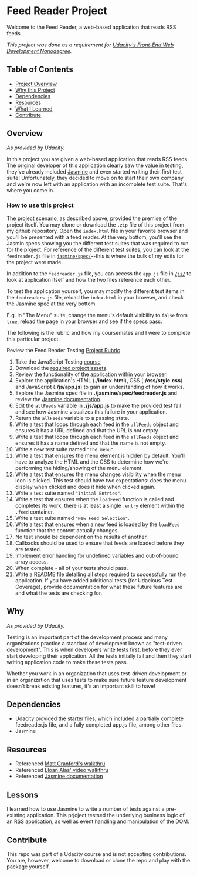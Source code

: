 # Feed Reader Project
Welcome to the Feed Reader, a web-based application that reads RSS feeds. 

_This project was done as a requirement for [Udacity's Front-End Web Development Nanodegree](https://www.udacity.com/course/front-end-web-developer-nanodegree--nd001)._

## Table of Contents
* [Project Overview](#overview)
* [Why this Project](#why)
* [Dependencies](#dependencies)
* [Resources](#resources)
* [What I Learned](#lessons)
* [Contribute](#contribute)


## Overview

_As provided by Udacity._

In this project you are given a web-based application that reads RSS feeds. The original developer of this application clearly saw the value in testing, they've already included [Jasmine](http://jasmine.github.io/) and even started writing their first test suite! Unfortunately, they decided to move on to start their own company and we're now left with an application with an incomplete test suite. That's where you come in.

### How to use this project

The project scenario, as described above, provided the premise of the project itself. You may clone or download the `.zip` file of this project from my github repository. Open the `index.html` file in your favorite browser and you'll be presented with a feed reader. At the very bottom, you'll see the Jasmin specs showing you the different test suites that was required to run for the project. For reference of the different test suites, you can look at the `feedreader.js` file in [`jasmine/spec/`](https://github.com/ginamc/FEND-feed-reader/tree/master/jasmine/spec)--this is where the bulk of my edits for the project were made. 

In addition to the `feedreader.js` file, you can access the `app.js` file in [`/js/`](https://github.com/ginamc/FEND-feed-reader/tree/master/js) to look at application itself and how the two files reference each other.

To test the application yourself, you may modify the different test items in the `feedreaders.js` file, reload the `index.html` in your browser, and check the Jasmine spec at the very bottom.

E.g. in "The Menu" suite, change the menu's default visibility to `false` from `true`, reload the page in your browser and see if the specs pass.

The following is the rubric and how my coursemates and I were to complete this particular project.

Review the Feed Reader Testing [Project Rubric](https://review.udacity.com/#!/projects/3442558598/rubric)

1. Take the JavaScript Testing [course](https://www.udacity.com/course/ud549)
2. Download the [required project assets](http://github.com/udacity/frontend-nanodegree-feedreader).
3. Review the functionality of the application within your browser.
4. Explore the application's HTML (**./index.html**), CSS (**./css/style.css**) and JavaScript (**./js/app.js**) to gain an understanding of how it works.
5. Explore the Jasmine spec file in **./jasmine/spec/feedreader.js** and review the [Jasmine documentation](http://jasmine.github.io).
6. Edit the `allFeeds` variable in **./js/app.js** to make the provided test fail and see how Jasmine visualizes this failure in your application.
7. Return the `allFeeds` variable to a passing state.
8. Write a test that loops through each feed in the `allFeeds` object and ensures it has a URL defined and that the URL is not empty.
9. Write a test that loops through each feed in the `allFeeds` object and ensures it has a name defined and that the name is not empty.
10. Write a new test suite named `"The menu"`.
11. Write a test that ensures the menu element is hidden by default. You'll have to analyze the HTML and the CSS to determine how we're performing the hiding/showing of the menu element.
12. Write a test that ensures the menu changes visibility when the menu icon is clicked. This test should have two expectations: does the menu display when clicked and does it hide when clicked again.
13. Write a test suite named `"Initial Entries"`.
14. Write a test that ensures when the `loadFeed` function is called and completes its work, there is at least a single `.entry` element within the `.feed` container.
15. Write a test suite named `"New Feed Selection"`.
16. Write a test that ensures when a new feed is loaded by the `loadFeed` function that the content actually changes.
17. No test should be dependent on the results of another.
18. Callbacks should be used to ensure that feeds are loaded before they are tested.
19. Implement error handling for undefined variables and out-of-bound array access.
20. When complete - all of your tests should pass. 
21. Write a README file detailing all steps required to successfully run the application. If you have added additional tests (for Udacious Test Coverage),  provide documentation for what these future features are and what the tests are checking for.

## Why

_As provided by Udacity._

Testing is an important part of the development process and many organizations practice a standard of development known as "test-driven development". This is when developers write tests first, before they ever start developing their application. All the tests initially fail and then they start writing application code to make these tests pass.

Whether you work in an organization that uses test-driven development or in an organization that uses tests to make sure future feature development doesn't break existing features, it's an important skill to have!

## Dependencies
- Udacity provided the starter files, which included a partially complete feedreader.js file, and a fully completed app.js file, among other files. 
- Jasmine

## Resources

- Referenced [Matt Cranford's walkthru](https://matthewcranford.com/feed-reader-walkthrough-part-1-starter-code/)
- Referenced [Lloan Alas' video walkthru](https://udenver.zoom.us/recording/play/-1Agy4wDME0_ab_zaNUiWquZOWdb4qQvCJENURKWT4CDtHWqXrE0yI7DSi8kfvm5?continueMode=true)
- Referenced [Jasmine documentation](https://jasmine.github.io/index.html)

## Lessons

I learned how to use Jasmine to write a number of tests against a pre-existing application. This prjoject testsed the underlying business logic of an RSS application, as well as event handling and manipulation of the DOM.

## Contribute

This repo was part of a Udacity course and is not accepting contributions. You are, however, welcome to download or clone the repo and play with the package yourself.
